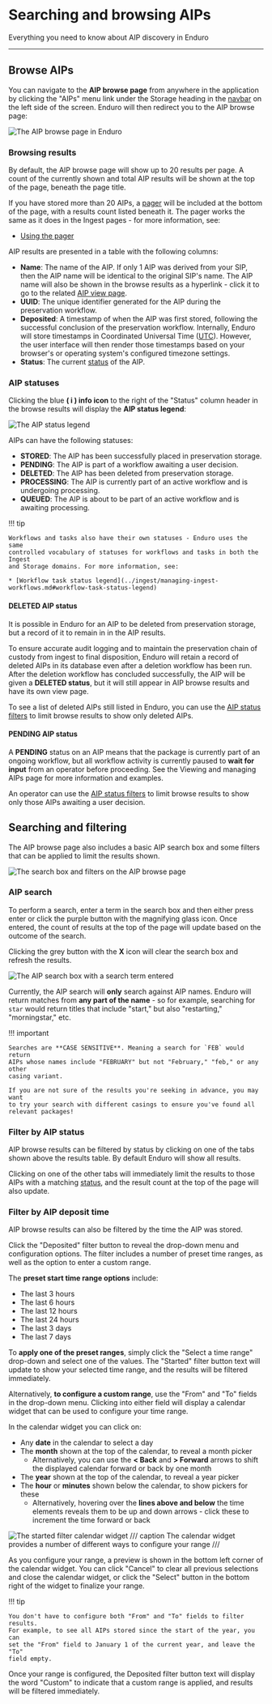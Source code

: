 # Searching and browsing AIPs

Everything you need to know about AIP discovery in Enduro

-----

## Browse AIPs

You can navigate to the **AIP browse page** from anywhere in the application by
clicking the "AIPs" menu link under the Storage heading in the [navbar] on the
left side of the screen. Enduro will then redirect you to the AIP browse page:

![The AIP browse page in Enduro](../screenshots/aip-browse.png)

### Browsing results

By default, the AIP browse page will show up to 20 results per page. A count of
the currently shown and total AIP results will be shown at the top of the page,
beneath the page title.

If you have stored more than 20 AIPs, a [pager] will be included at the
bottom of the page, with a results count listed beneath it. The pager works the
same as it does in the Ingest pages - for more information, see:

* [Using the pager][pager]

AIP results are presented in a table with the following columns:

* **Name**: The name of the AIP. If only 1 AIP was derived from your SIP, then
  the AIP name will be identical to the original SIP's name. The AIP name will
  also be shown in the browse results as a hyperlink - click it to go to the
  related [AIP view page](manage-aips.md#aip-view-pages).
* **UUID**: The unique identifier generated for the AIP during the preservation
  workflow.
* **Deposited**: A timestamp of when the AIP was first stored, following the
  successful conclusion of the preservation workflow. Internally, Enduro will
  store timestamps in Coordinated Universal Time ([UTC]). However, the user
  interface will then render those timestamps based on your browser's or
  operating system's configured timezone settings.
* **Status**: The current [status](#aip-statuses) of the AIP.

### AIP statuses

Clicking the blue **( i ) info icon** to the right of the "Status" column header
in the browse results will display the **AIP status legend**:

![The AIP status legend](../screenshots/aip-status-legend.png)

AIPs can have the following statuses:

* **STORED**: The AIP has been successfully placed in preservation storage.
* **PENDING**: The AIP is part of a workflow awaiting a user decision.
* **DELETED**: The AIP has been deleted from preservation storage.
* **PROCESSING**: The AIP is currently part of an active workflow and is
  undergoing processing.
* **QUEUED**: The AIP is about to be part of an active workflow and is awaiting
  processing.

!!! tip

    Workflows and tasks also have their own statuses - Enduro uses the same
    controlled vocabulary of statuses for workflows and tasks in both the Ingest
    and Storage domains. For more information, see:

    * [Workflow task status legend](../ingest/managing-ingest-workflows.md#workflow-task-status-legend)

#### DELETED AIP status

It is possible in Enduro for an AIP to be deleted from preservation storage, but
a record of it to remain in in the AIP results.

To ensure accurate audit logging and to maintain the preservation chain of
custody from ingest to final disposition, Enduro will retain a record of deleted
AIPs in its database even after a deletion workflow has been run. After the
deletion workflow has concluded successfully, the AIP will be given a **DELETED
status**, but it will still appear in AIP browse results and have its own view
page.

To see a list of deleted AIPs still listed in Enduro, you can use the
[AIP status filters](#filter-by-aip-status) to limit browse results to show only
deleted AIPs.

#### PENDING AIP status

A **PENDING** status on an AIP means that the package is currently part of an
ongoing workflow, but all workflow activity is currently paused to **wait for
input** from an operator before proceeding. See the Viewing and managing AIPs
page for more information and examples.

An operator can use the [AIP status filters](#filter-by-aip-status) to limit
browse results to show only those AIPs awaiting a user decision.

## Searching and filtering

The AIP browse page also includes a basic AIP search box and some filters that
can be applied to limit the results shown.

![The search box and filters on the AIP browse page](../screenshots/aip-search-filters.png)

### AIP search

To perform a search, enter a term in the search box and then either press enter
or click the purple button with the magnifying glass icon. Once entered, the
count of results at the top of the page will update based on the outcome of the
search.

Clicking the grey button with the **X** icon will clear the search box and
refresh the results.

![The AIP search box with a search term entered](../screenshots/aip-search.png)

Currently, the AIP search will **only** search against AIP names. Enduro will
return matches from **any part of the name** - so for example, searching for
`star` would return titles that include "start," but also "restarting,"
"morningstar," etc.

!!! important

    Searches are **CASE SENSITIVE**. Meaning a search for `FEB` would return
    AIPs whose names include "FEBRUARY" but not "February," "feb," or any other
    casing variant.

    If you are not sure of the results you're seeking in advance, you may want
    to try your search with different casings to ensure you've found all
    relevant packages!

### Filter by AIP status

AIP browse results can be filtered by status by clicking on one of the tabs
shown above the results table. By default Enduro will show all results.

Clicking on one of the other tabs will immediately limit the results to those
AIPs with a matching [status](#aip-statuses), and the result count at the top
of the page will also update.

### Filter by AIP deposit time

AIP browse results can also be filtered by the time the AIP was stored.

Click the "Deposited" filter button to reveal the drop-down menu and
configuration options. The filter includes a number of preset time ranges, as
well as the option to enter a custom range.

The **preset start time range options** include:

* The last 3 hours
* The last 6 hours
* The last 12 hours
* The last 24 hours
* The last 3 days
* The last 7 days

To **apply one of the preset ranges**, simply click the "Select a time range"
drop-down and select one of the values. The "Started" filter button text will
update to show your selected time range, and the results will be filtered
immediately.

Alternatively, **to configure a custom range**, use the "From" and "To" fields
in the drop-down menu. Clicking into either field will display a calendar widget
that can be used to configure your time range.

In the calendar widget you can click on:

* Any **date** in the calendar to select a day
* The **month** shown at the top of the calendar, to reveal a month picker
    * Alternatively, you can use the **< Back** and **> Forward** arrows to
      shift the displayed calendar forward or back by one month
* The **year** shown at the top of the calendar, to reveal a year picker
* The **hour** or **minutes** shown below the calendar, to show pickers for
  these
    * Alternatively, hovering over the **lines above and below** the time
      elements reveals them to be up and down arrows - click these to increment
      the time forward or back

![The started filter calendar widget](../screenshots/started-filter-calendar-widget.png)
/// caption
The calendar widget provides a number of different ways to configure your range
///

As you configure your range, a preview is shown in the bottom left corner of the
calendar widget. You can click "Cancel" to clear all previous selections and
close the calendar widget, or click the "Select" button in the bottom right of
the widget to finalize your range.

!!! tip

    You don't have to configure both "From" and "To" fields to filter results.
    For example, to see all AIPs stored since the start of the year, you can
    set the "From" field to January 1 of the current year, and leave the "To"
    field empty.

Once your range is configured, the Deposited filter button text will display the
word "Custom" to indicate that a custom range is applied, and results will be
filtered immediately.

[navbar]: ../overview.md#navigation
[pager]: ../ingest/search-browse.md#using-the-pager
[UTC]: https://en.wikipedia.org/wiki/Coordinated_Universal_Time
